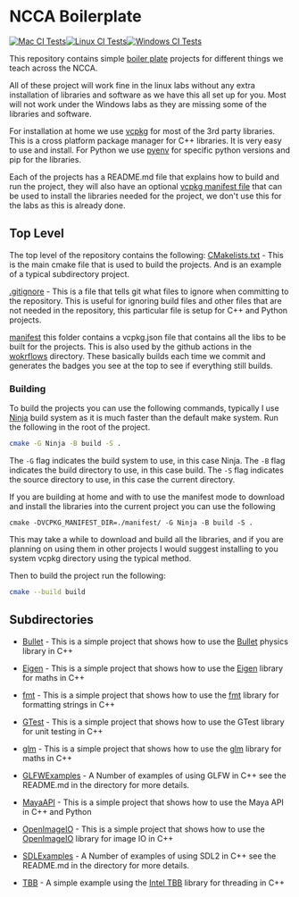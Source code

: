 # NCCA Boilerplate


[![Mac CI Tests](https://github.com/NCCA/NCCABoilerplate/actions/workflows/mac.yml/badge.svg)](https://github.com/NCCA/NCCABoilerplate/actions/workflows/mac.yml)[![Linux  CI Tests](https://github.com/NCCA/NCCABoilerplate/actions/workflows/linux.yml/badge.svg)](https://github.com/NCCA/NCCABoilerplate/actions/workflows/linux.yml)[![Windows CI Tests](https://github.com/NCCA/NCCABoilerplate/actions/workflows/windows.yml/badge.svg)](https://github.com/NCCA/NCCABoilerplate/actions/workflows/windows.yml)

This repository contains simple [boiler plate](https://en.wikipedia.org/wiki/Boilerplate_code) projects for different things we teach across the NCCA. 

All of these project will work fine in the linux labs without any extra installation of libraries and software as we have this all set up for you. Most will not work under the Windows labs as they are missing some of the libraries and software.

For installation at home we use [vcpkg](https://vcpkg.io/en/) for most of the 3rd party libraries. This is a cross platform package manager for C++ libraries. It is very easy to use and install. For Python we use [pyenv](https://github.com/pyenv/pyenv) for specific python versions and pip for the libraries. 

Each of the projects has a README.md file that explains how to build and run the project, they will also have an optional [vcpkg manifest file](https://vcpkg.readthedocs.io/en/latest/users/manifests/) that can be used to install the libraries needed for the project, we don't use this for the labs as this is already done. 

## Top Level

The top level of the repository contains the following:
[CMakelists.txt](CMakeLists.txt) - This is the main cmake file that is used to build the projects. And is an example of a typical subdirectory project.

[.gitignore](.gitignore) - This is a file that tells git what files to ignore when committing to the repository. This is useful for ignoring build files and other files that are not needed in the repository, this particular file is setup for C++ and Python projects.

[manifest](./manifest/) this folder contains a vcpkg.json file that contains all the libs to be built for the projects. This is also used by the github actions in the [wokrflows](.github/workflows) directory. These basically builds each time we commit and generates the badges you see at the top to see if everything still builds.

### Building

To build the projects you can use the following commands, typically I use [Ninja](https://ninja-build.org/) build system as it is much faster than the default make system.  Run the following in the root of the project.

```bash
cmake -G Ninja -B build -S .
```

The ```-G``` flag indicates the build system to use, in this case Ninja. The ```-B``` flag indicates the build directory to use, in this case build. The ```-S``` flag indicates the source directory to use, in this case the current directory.

If you are building at home and with to use the manifest mode to download and install the libraries into the current project you can use the following

```
cmake -DVCPKG_MANIFEST_DIR=./manifest/ -G Ninja -B build -S . 
```

This may take a while to download and build all the libraries, and if you are planning on using them in other projects I would suggest installing to you system vcpkg directory using the typical method.

Then to build the project run the following:

```bash
cmake --build build
```

## Subdirectories
- [Bullet](./Bullet/) - This is a simple project that shows how to use the [Bullet](https://pybullet.org/wordpress/) physics library in C++
- [Eigen](./Eigen/) - This is a simple project that shows how to use the [Eigen](https://eigen.tuxfamily.org/index.php?title=Main_Page) library for maths in C++
- [fmt](./fmt/) - This is a simple project that shows how to use the [fmt](https://fmt.dev/latest/index.html) library for formatting strings in C++
- [GTest](./GTest/) - This is a simple project that shows how to use the GTest library for unit testing in C++
- [glm](./glm) - This is a simple project that shows how to use the [glm](https://glm.g-truc.net/0.9.9/index.html) library for maths in C++
- [GLFWExamples](./GLFWExamples/) - A Number of examples of using GLFW in C++ see the README.md in the directory for more details.
- [MayaAPI](./MayaAPI/) - This is a simple project that shows how to use the Maya API in C++ and Python
- [OpenImageIO](./OpenImageIO/) - This is a simple project that shows how to use the [OpenImageIO](https://openimageio.readthedocs.io/en/latest/) library for image IO in C++

- [SDLExamples](./SDLExamples/) - A Number of examples of using SDL2 in C++ see the README.md in the directory for more details.

- [TBB](./TBB/) - A simple example using the [Intel TBB](https://www.threadingbuildingblocks.org/) library for threading in C++